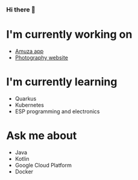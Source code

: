 ### Hi there 👋

# I'm currently working on
- [Amuza app](https://www.amuza.app)
- [Photography website](https://www.peterfortuin.nl)

# I'm currently learning
- Quarkus
- Kubernetes
- ESP programming and electronics

# Ask me about
- Java
- Kotlin
- Google Cloud Platform
- Docker

<!--
**peterfortuin/peterfortuin** is a ✨ _special_ ✨ repository because its `README.md` (this file) appears on your GitHub profile.

Here are some ideas to get you started:

- 🔭 I’m currently working on ...
- 🌱 I’m currently learning ...
- 👯 I’m looking to collaborate on ...
- 🤔 I’m looking for help with ...
- 💬 Ask me about ...
- 📫 How to reach me: ...
- 😄 Pronouns: ...
- ⚡ Fun fact: ...
-->
